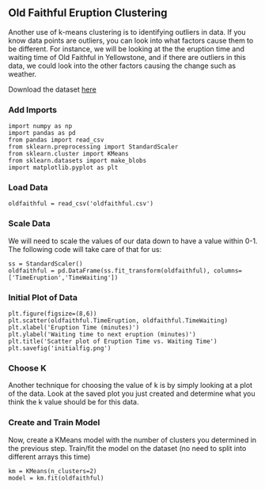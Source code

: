## Old Faithful Eruption Clustering
Another use of k-means clustering is to identifying outliers in data. If you know data points are outliers, you can look into what factors cause them to be different. For instance, we will be looking at the the eruption time and waiting time of Old Faithful in Yellowstone, and if there are outliers in this data, we could look into the other factors causing the change such as weather.

Download the dataset [here](oldfaithful.csv)

### Add Imports

```
import numpy as np
import pandas as pd
from pandas import read_csv
from sklearn.preprocessing import StandardScaler
from sklearn.cluster import KMeans
from sklearn.datasets import make_blobs
import matplotlib.pyplot as plt
```

### Load Data

```
oldfaithful = read_csv('oldfaithful.csv')
```

### Scale Data
We will need to scale the values of our data down to have a value within 0-1. The following code will take care of that for us:

```
ss = StandardScaler()
oldfaithful = pd.DataFrame(ss.fit_transform(oldfaithful), columns=['TimeEruption','TimeWaiting'])
```

### Initial Plot of Data

```
plt.figure(figsize=(8,6))
plt.scatter(oldfaithful.TimeEruption, oldfaithful.TimeWaiting)
plt.xlabel('Eruption Time (minutes)')
plt.ylabel('Waiting time to next eruption (minutes)')
plt.title('Scatter plot of Eruption Time vs. Waiting Time')
plt.savefig('initialfig.png')
```

### Choose K
Another technique for choosing the value of k is by simply looking at a plot of the data. Look at the saved plot you just created and determine what you think the k value should be for this data.

### Create and Train Model
Now, create a KMeans model with the number of clusters you determined in the previous step.  Train/fit the model on the dataset (no need to split into different arrays this time)

```
km = KMeans(n_clusters=2)
model = km.fit(oldfaithful)
```



